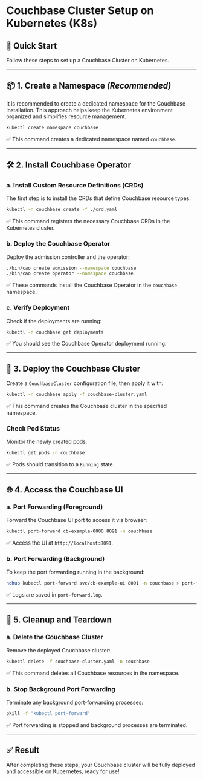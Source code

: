# Couchbase Cluster Setup on Kubernetes (K8s)

## 🚀 Quick Start

Follow these steps to set up a Couchbase Cluster on Kubernetes.

---

## 📦 1. Create a Namespace *(Recommended)*

It is recommended to create a dedicated namespace for the Couchbase installation. This approach helps keep the Kubernetes environment organized and simplifies resource management.

```bash
kubectl create namespace couchbase
```

✅ This command creates a dedicated namespace named `couchbase`.

---

## 🛠️ 2. Install Couchbase Operator

### a. Install Custom Resource Definitions (CRDs)
The first step is to install the CRDs that define Couchbase resource types:

```bash
kubectl -n couchbase create -f ./crd.yaml
```

✅ This command registers the necessary Couchbase CRDs in the Kubernetes cluster.

### b. Deploy the Couchbase Operator
Deploy the admission controller and the operator:

```bash
./bin/cao create admission --namespace couchbase
./bin/cao create operator --namespace couchbase
```

✅ These commands install the Couchbase Operator in the `couchbase` namespace.

### c. Verify Deployment
Check if the deployments are running:

```bash
kubectl -n couchbase get deployments
```

✅ You should see the Couchbase Operator deployment running.

---

## 📄 3. Deploy the Couchbase Cluster

Create a `CouchbaseCluster` configuration file, then apply it with:

```bash
kubectl -n couchbase apply -f couchbase-cluster.yaml
```

✅ This command creates the Couchbase cluster in the specified namespace.

### Check Pod Status
Monitor the newly created pods:

```bash
kubectl get pods -n couchbase
```

✅ Pods should transition to a `Running` state.

---

## 🌐 4. Access the Couchbase UI

### a. Port Forwarding (Foreground)
Forward the Couchbase UI port to access it via browser:

```bash
kubectl port-forward cb-example-0000 8091 -n couchbase
```

✅ Access the UI at `http://localhost:8091`.

### b. Port Forwarding (Background)
To keep the port forwarding running in the background:

```bash
nohup kubectl port-forward svc/cb-example-ui 8091 -n couchbase > port-forward.log 2>&1 &
```

✅ Logs are saved in `port-forward.log`.

---

## 🧹 5. Cleanup and Teardown

### a. Delete the Couchbase Cluster
Remove the deployed Couchbase cluster:

```bash
kubectl delete -f couchbase-cluster.yaml -n couchbase
```

✅ This command deletes all Couchbase resources in the namespace.

### b. Stop Background Port Forwarding
Terminate any background port-forwarding processes:

```bash
pkill -f "kubectl port-forward"
```

✅ Port forwarding is stopped and background processes are terminated.

---

## ✅ Result

After completing these steps, your Couchbase cluster will be fully deployed and accessible on Kubernetes, ready for use!

